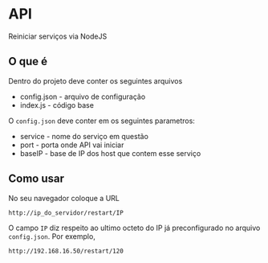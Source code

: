 # API 
Reiniciar serviços via NodeJS

## O que é
Dentro do projeto deve conter os seguintes arquivos

* config.json - arquivo de configuração
* index.js - código base

O ``config.json`` deve conter em os seguintes parametros:

* service - nome do serviço em questão
* port - porta onde API vai iniciar
* baseIP - base de IP dos host que contem esse serviço

## Como usar
No seu navegador coloque a URL 
```sh
http://ip_do_servidor/restart/IP
```
O campo ``IP`` diz respeito ao ultimo octeto do IP já preconfigurado no arquivo ``config.json``.
Por exemplo,
```sh
http://192.168.16.50/restart/120
```

